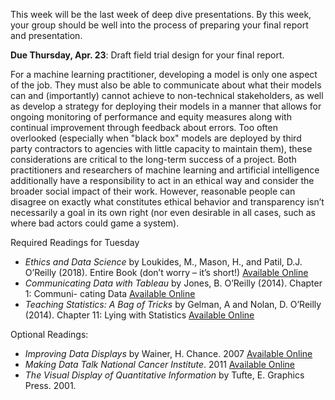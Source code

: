 This week will be the last week of deep dive presentations. By this
week, your group should be well into the process of preparing your
final report and presentation. 

**Due Thursday, Apr. 23**: Draft field trial design for your final report.

For a machine learning practitioner, developing a model is only one
aspect of the job. They must also be able to communicate about what
their models can and (importantly) cannot achieve to  non-technical
stakeholders, as well as develop a strategy for deploying their models in a manner that allows for ongoing monitoring of performance and
equity measures along with continual improvement through feedback
about errors. Too often overlooked (especially when "black box" models
are deployed by third party contractors to agencies with little capacity to maintain them), these considerations are critical to the
long-term success of a project. Both practitioners and researchers of
machine learning and artificial intelligence additionally have a
responsibility to act in an ethical way and consider the broader
social impact of their work. However, reasonable people can disagree
on exactly what constitutes ethical behavior and transparency isn’t
necessarily a goal in its own right (nor even desirable in all cases,
such as where bad actors could game a system). 

Required Readings for Tuesday
- *Ethics and Data Science* by Loukides, M., Mason, H., and Patil, D.J. O’Reilly (2018). Entire Book (don’t worry – it’s short!) [Available Online](https://learning.oreilly.com/library/view/ethics-and-data/9781492043898/)
- *Communicating Data with Tableau* by Jones, B. O’Reilly (2014). Chapter 1: Communi- cating Data [Available Online](https://learning.oreilly.com/library/view/communicating-data-with/9781449372019/)
- *Teaching Statistics: A Bag of Tricks* by Gelman, A and Nolan, D. O’Reilly (2014). Chapter 11: Lying with Statistics [Available Online](https://www.oxfordscholarship.com/view/10.1093/oso/9780198785699.001.0001/oso-9780198785699-chapter-11)

Optional Readings:
- *Improving Data Displays* by Wainer, H. Chance. 2007 [Available Online](http://www.stat.columbia.edu/~gelman/communication/Wainer2009.pdf)
- *Making Data Talk National Cancer Institute*. 2011 [Available Online](https://www.cancer.gov/publications/health-communication/making-data-talk.pdf)
- *The Visual Display of Quantitative Information* by Tufte, E. Graphics Press. 2001.
